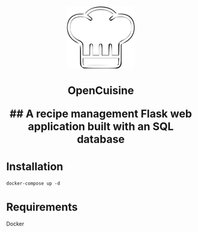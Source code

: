 <p align="center">
  <img src="https://github.com/alexmichaelkeith/OpenCuisine/blob/main/icon.png">
</p>



<h1 align="center">
                  
OpenCuisine
<p align="center">
## A recipe management Flask web application built with an SQL database
</p>
  


# Installation


```shell
docker-compose up -d
```
# Requirements
Docker
